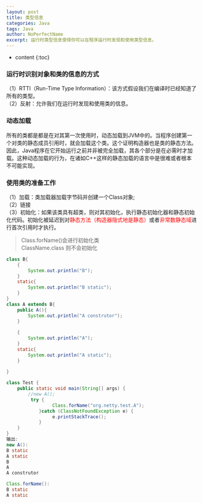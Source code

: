 ```yaml
---
layout: post
title: 类型信息
categories: Java
tags: Java
author: NoPerfectName
excerpt: 运行时类型信息使得你可以在程序运行时发现和使用类型信息。
---
```


* content
{:toc}



### 运行时识别对象和类的信息的方式
（1）RTTI（Run-Time Type Information）：该方式假设我们在编译时已经知道了所有的类型。    
（2）反射：允许我们在运行时发现和使用类的信息。   

### 动态加载
所有的类都是都是在对其第一次使用时，动态加载到JVM中的。当程序创建第一个对类的静态成员引用时，就会加载这个类。这个证明构造器也是类的静态方法。因此，Java程序在它开始运行之前并非被完全加载，其各个部分是在必需时才加载。这种动态加载的行为，在诸如C++这样的静态加载的语言中是很难或者根本不可能实现。

### 使用类的准备工作
（1）加载：类加载器加载字节码并创建一个Class对象;  
（2）链接  
（3）初始化：如果该类具有超类，则对其初始化，执行静态初始化器和静态初始化代码。初始化被延迟到对<font color="red">静态方法（构造器隐式地是静态）</font>或者<font color="red">非常数静态域</font>进行首次引用时才执行。
> Class.forName()会进行初始化类  
> ClassName.class 则不会初始化  
      
```java
class B{  
	{  
		System.out.println("B");  
	}  
	static{  
		System.out.println("B static");  
	}  
}
class A extends B{  
	public A(){  
		System.out.println("A construtor");
	}  
	
	{
		System.out.println("A");
	}
	static{
		System.out.println("A static");
	}
	
}

class Test {
	public static void main(String[] args) {
		//new A();
		 try {
           		 Class.forName("org.netty.test.A");
        	}catch (ClassNotFoundException e) {
           		 e.printStackTrace();
        	}
	}
}
输出:
new A(): 
B static
A static
B
A
A construtor

Class.forName():
B static
A static
```
 
